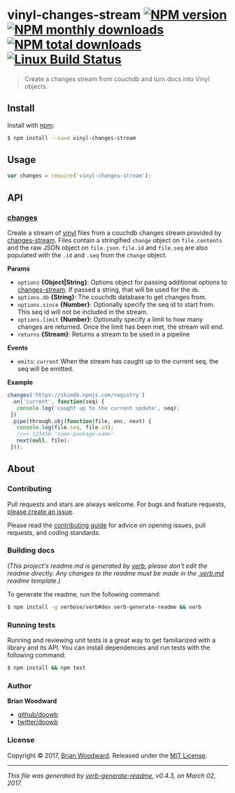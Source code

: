 # vinyl-changes-stream [![NPM version](https://img.shields.io/npm/v/vinyl-changes-stream.svg?style=flat)](https://www.npmjs.com/package/vinyl-changes-stream) [![NPM monthly downloads](https://img.shields.io/npm/dm/vinyl-changes-stream.svg?style=flat)](https://npmjs.org/package/vinyl-changes-stream)  [![NPM total downloads](https://img.shields.io/npm/dt/vinyl-changes-stream.svg?style=flat)](https://npmjs.org/package/vinyl-changes-stream) [![Linux Build Status](https://img.shields.io/travis/doowb/vinyl-changes-stream.svg?style=flat&label=Travis)](https://travis-ci.org/doowb/vinyl-changes-stream)

> Create a changes stream from couchdb and turn docs into Vinyl objects.

## Install

Install with [npm](https://www.npmjs.com/):

```sh
$ npm install --save vinyl-changes-stream
```

## Usage

```js
var changes = require('vinyl-changes-stream');
```

## API

### [changes](index.js#L37)

Create a stream of [vinyl](https://github.com/gulpjs/vinyl) files from a couchdb changes stream provided by [changes-stream](https://github.com/jcrugzz/changes-stream). Files contain a stringified `change` object on `file.contents` and the raw JSON object on `file.json`. `file.id` and `file.seq` are also populated with the `.id` and `.seq` from the `change` object.

**Params**

* `options` **{Object|String}**: Options object for passing additional options to [changes-stream](https://github.com/jcrugzz/changes-stream). If passed a string, that will be used for the `db`.
* `options.db` **{String}**: The couchdb database to get changes from.
* `options.since` **{Number}**: Optionally specify the seq id to start from. This seq id will not be included in the stream.
* `options.limit` **{Number}**: Optionally specify a limit to how many changes are returned. Once the limit has been met, the stream will end.
* `returns` **{Stream}**: Returns a stream to be used in a pipeline

**Events**

* `emits`: `current` When the stream has caught up to the current seq, the seq will be emitted.

**Example**

```js
changes('https://skimdb.npmjs.com/registry')
 .on('current', function(seq) {
   console.log('caught up to the current update', seq);
 })
 .pipe(through.obj(function(file, enc, next) {
   console.log(file.seq, file.id);
   //=> 123456 'some-package-name'
   next(null, file);
 }));
```

## About

### Contributing

Pull requests and stars are always welcome. For bugs and feature requests, [please create an issue](../../issues/new).

Please read the [contributing guide](.github/contributing.md) for advice on opening issues, pull requests, and coding standards.

### Building docs

_(This project's readme.md is generated by [verb](https://github.com/verbose/verb-generate-readme), please don't edit the readme directly. Any changes to the readme must be made in the [.verb.md](.verb.md) readme template.)_

To generate the readme, run the following command:

```sh
$ npm install -g verbose/verb#dev verb-generate-readme && verb
```

### Running tests

Running and reviewing unit tests is a great way to get familiarized with a library and its API. You can install dependencies and run tests with the following command:

```sh
$ npm install && npm test
```

### Author

**Brian Woodward**

* [github/doowb](https://github.com/doowb)
* [twitter/doowb](https://twitter.com/doowb)

### License

Copyright © 2017, [Brian Woodward](https://github.com/doowb).
Released under the [MIT License](LICENSE).

***

_This file was generated by [verb-generate-readme](https://github.com/verbose/verb-generate-readme), v0.4.3, on March 02, 2017._